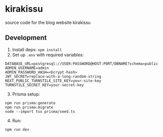 # kirakissu

source code for the blog website kirakissu 

## Development

1. Install deps: `npm install`
2. Set up `.env` with required variables:

```
DATABASE_URL=postgresql://USER:PASSWORD@HOST:PORT/DBNAME?schema=public
ADMIN_USERNAME=admin
ADMIN_PASSWORD_HASH=<bcrypt-hash>
JWT_SECRET=replace-with-a-long-random-string
NEXT_PUBLIC_TURNSTILE_SITE_KEY=your-site-key
TURNSTILE_SECRET_KEY=your-secret-key
```

3. Prisma setup:

```
npm run prisma:generate
npm run prisma:migrate
node --import tsx prisma/seed.ts
```

4. Run:

```
npm run dev
```